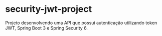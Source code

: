 # security-jwt-project
Projeto desenvolvendo uma API que possui autenticação utilizando token JWT, Spring Boot 3 e Spring Security 6. 
